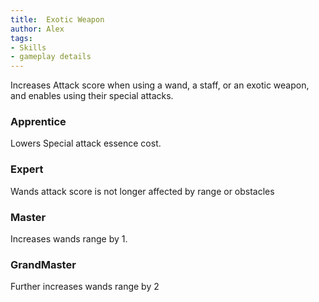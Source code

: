 ```yaml
---
title:  Exotic Weapon
author: Alex
tags:
- Skills
- gameplay details
---                               
```






Increases Attack score when using a wand, a staff, or an exotic weapon, and enables using their special attacks.
### Apprentice
Lowers Special attack essence cost.

### Expert
Wands attack score is not longer affected by range or obstacles

### Master
Increases wands range by 1.

### GrandMaster
Further increases wands range by 2



